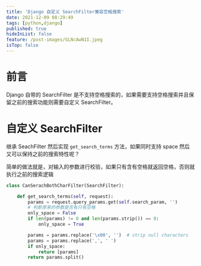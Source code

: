 ```yaml
---
title: 'Django 自定义 SearchFilter兼容空格搜索'
date: 2021-12-09 08:29:49
tags: [python,django]
published: true
hideInList: false
feature: /post-images/GLNcAwN1I.jpeg
isTop: false
---
```

# 前言

Django 自带的 SearchFilter 是不支持空格搜索的，如果需要支持空格搜索并且保留之前的搜索功能则需要自定义 SearchFilter。

# 自定义 SearchFilter

继承 SeachFilter 然后实现 `get_search_terms` 方法，如果同时支持 space 然后又可以保持之前的搜索特性呢？

简单的做法就是，对输入的参数进行校验，如果只有含有空格就返回空格，否则就执行之前的搜索逻辑

```python
class CanSerachBothCharFilter(SearchFilter):

    def get_search_terms(self, request):
        params = request.query_params.get(self.search_param, '')
        # 判断原来的参数是否有只有空格
        only_space = False
        if len(params) != 0 and len(params.strip()) == 0:
            only_space = True

        params = params.replace('\x00', '')  # strip null characters
        params = params.replace(',', ' ')
        if only_space:
            return [params]
        return params.split()
```